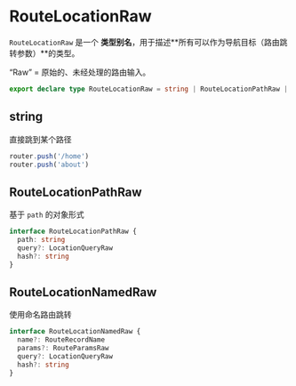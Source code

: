 # RouteLocationRaw

`RouteLocationRaw` 是一个 **类型别名**，用于描述**所有可以作为导航目标（路由跳转参数）**的类型。

“Raw” = 原始的、未经处理的路由输入。

```ts
export declare type RouteLocationRaw = string | RouteLocationPathRaw | RouteLocationNamedRaw;
```

## string

直接跳到某个路径

```ts
router.push('/home')
router.push('about')
```







## RouteLocationPathRaw

基于 `path` 的对象形式

```ts
interface RouteLocationPathRaw {
  path: string
  query?: LocationQueryRaw
  hash?: string
}
```



## RouteLocationNamedRaw

使用命名路由跳转

```ts
interface RouteLocationNamedRaw {
  name?: RouteRecordName
  params?: RouteParamsRaw
  query?: LocationQueryRaw
  hash?: string
}
```

